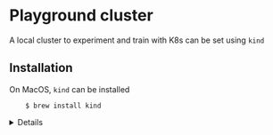 # Playground cluster

A local cluster to experiment and train with K8s can be set using `kind`

## Installation

On MacOS, `kind` can be installed 

```
    $ brew install kind
```

<details>
<p>
On Archlinux, it might be necessary to activate a couple of kernel modules to get `kind` to work properly.
Namely, edit the `/etc/modules-load.d/k8s.conf` file and add:

```
   overlay
   br_netfilter
```

Also, make sure to activate the necessary kernel parameters by editing `/etc/sysctl.d/k8s.conf`

```
net.bridge.bridge-nf-call-iptables  = 1
net.bridge.bridge-nf-call-ip6tables = 1
net.ipv4.ip_forward                 = 1
```

Then the `kind` package can be found on the AUR.
</p>
</details>
